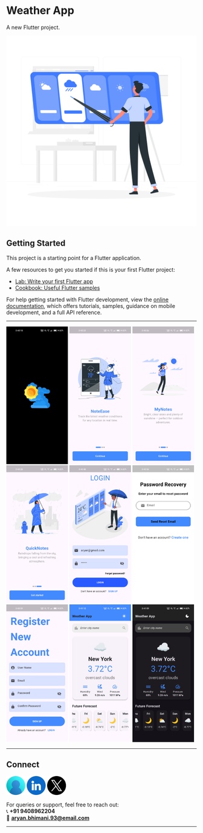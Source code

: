 # Weather App

A new Flutter project.

![Onboarding](assets/Weather-rafiki.png)

## Getting Started

This project is a starting point for a Flutter application.

A few resources to get you started if this is your first Flutter project:

- [Lab: Write your first Flutter app](https://docs.flutter.dev/get-started/codelab)
- [Cookbook: Useful Flutter samples](https://docs.flutter.dev/cookbook)

For help getting started with Flutter development, view the
[online documentation](https://docs.flutter.dev/), which offers tutorials,
samples, guidance on mobile development, and a full API reference.

---

<a><img src="assets/images/1.jpg" width="163" /></a>
<a><img src="assets/images/2.jpg" width="163" /></a>
<a><img src="assets/images/3.jpg" width="163" /></a>
<a><img src="assets/images/4.jpg" width="163" /></a>
<a><img src="assets/images/5.jpg" width="163" /></a>
<a><img src="assets/images/6.jpg" width="163" /></a>
<a><img src="assets/images/7.jpg" width="163" /></a>
<a><img src="assets/images/8.jpg" width="163" /></a>
<a><img src="assets/images/9.jpg" width="163" /></a>

---

## Connect

<a href="https://dev-aryanbhimani.pantheonsite.io/" target="_blank"><img src="assets/portfolio.png" width="50" ></a>
<a href="https://www.linkedin.com/in/aryanbhimani/" target="_blank"><img src="assets/linkedin.png" width="50"></a>
<a href="https://twitter.com/yourtwitterhandle" target="_blank"><img src="assets/twitter.png" width="50"></a> 

For queries or support, feel free to reach out:  
📞 **+91 9408962204**  
📧 **aryan.bhimani.93@email.com**

---

